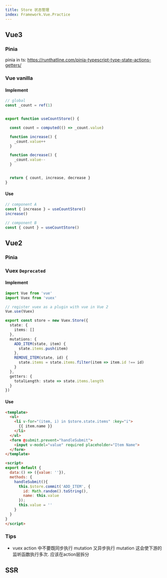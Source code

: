 ```yaml
---
title: Store 状态管理
index: Framework.Vue.Practice
---
```




## Vue3

### Pinia

pinia in ts: <https://runthatline.com/pinia-typescript-type-state-actions-getters/>

### Vue vanilla

#### Implement

``` ts
// global
const _count = ref(1)


export function useCountStore() {

  const count = computed(() => _count.value)

  function increase() {
    _count.value++
  }

  function decrease() {
    _count.value--
  }


  return { count, increase, decrease }
}
```

#### Use

``` ts
// component A
const { increase } = useCountStore()
increase()

// component B
const { count } = useCountStore()
```


## Vue2

### Pinia

### Vuex `Deprecated`

#### Implement

``` ts
import Vue from 'vue'
import Vuex from 'vuex'

// register vuex as a plugin with vue in Vue 2
Vue.use(Vuex)

export const store = new Vuex.Store({
  state: {
    items: []
  },
  mutations: {
    ADD_ITEM(state, item) {
      state.items.push(item)
    },
    REMOVE_ITEM(state, id) {
      state.items = state.items.filter(item => item.id !== id)
    }
  },
  getters: {
    totalLength: state => state.items.length
  }
})
```
#### Use

``` html
<template>
  <ul>
    <li v-for="(item, i) in $store.state.items" :key="i">
      {{ item.name }}
    </li>
  </ul>
  <form @submit.prevent="handleSubmit">
    <input v-model="value" required placeholder="Item Name">
  </form>
</template>

<script>
export default {
  data:() => ({value: ''}),
  methods: {
    handleSubmit(){
      this.$store.commit('ADD_ITEM', {
        id: Math.random().toString(),
        name: this.value
      });
      this.value = ''
    }
  }
} 
</script>
```


### Tips

- vuex action 中不要既同步执行 mutation 又异步执行 mutation 这会使下游的监听函数执行多次. 应该在action层拆分


## SSR